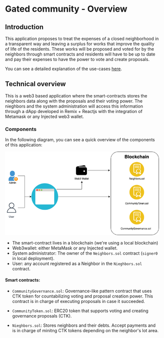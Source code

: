 # Gated community - Overview

## Introduction

This application proposes to treat the expenses of a closed neighborhood in a transparent way and leaving a surplus for works that improve the quality of life of the residents.
These works will be proposed and voted for by the neighbors through smart contracts and residents will have to be up to date and pay their expenses to have the power to vote and create proposals.

You can see a detailed explanation of the use-cases [here](use-cases.md).

## Technical overview

This is a web3 based application where the smart-contracts stores the neighbors data along with the proposals and their voting power. The nieghbors and the system administration will access this information through a dApp developed in Remix + Reactjs with the integration of Metamask or any Injected web3 wallet.

### Components

In the following diagram, you can see a quick overview of the components of this application:

![Gated community project components overview](components.png)

- The smart-contract lives in a blockchain (we're using a local blockchain)
- Web3wallet: either MetaMask or any Injected wallet.
- System administrator: The owner of the `Neighbors.sol` contract (`signer0` in local deployment).
- User: any account registered as a Neighbor in the `Nieghbors.sol` contract.

#### Smart contracts:

- `CommunityGovernance.sol`: Governance-like pattern contract that uses CTK token for countabilizing voting and proposal creation power. This contract is in charge of executing proposals in case it succeeded.

- `CommunityToken.sol`: ERC20 token that supports voting and creating governance proposals (CTK).

- `Nieghbors.sol`: Stores neighbors and their debts. Accept payments and is in charge of minitng CTK tokens depending on the neighbor's lot area.
